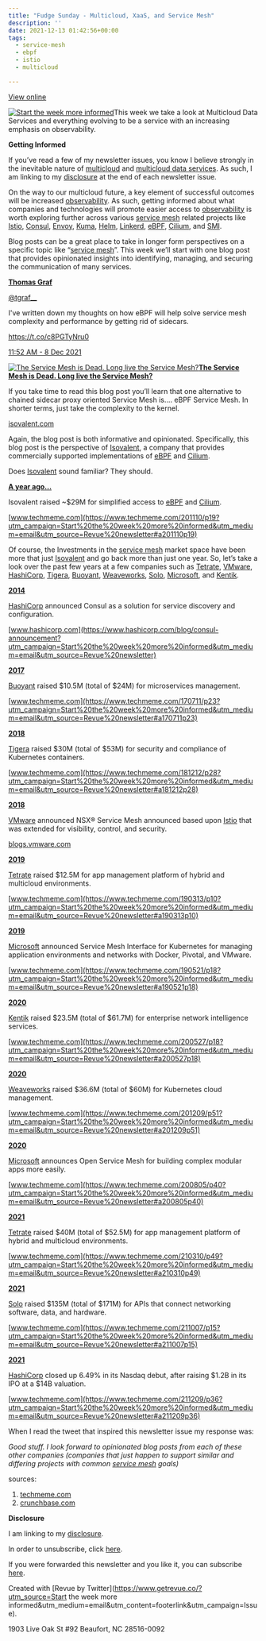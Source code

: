 ```yaml
---
title: "Fudge Sunday - Multicloud, XaaS, and Service Mesh"
description: ''
date: 2021-12-13 01:42:56+00:00
tags:
  - service-mesh
  - ebpf
  - istio
  - multicloud

---
```


[View online](https://sunday.fudge.org/issues/fudge-sunday-multicloud-xaas-and-service-mesh-916747?utm_campaign=Issue&utm_content=view_in_browser&utm_medium=email&utm_source=Start+the+week+more+informed)

[![Start the week more informed](https://bucketeer-e05bbc84-baa3-437e-9518-adb32be77984.s3.amazonaws.com/public/images/923a4f5e-0755-444a-8062-0bdbcc569cf7_1200x115.png "Start the week more informed")](https://substackcdn.com/image/fetch/f_auto,q_auto:good,fl_progressive:steep/https%3A%2F%2Fbucketeer-e05bbc84-baa3-437e-9518-adb32be77984.s3.amazonaws.com%2Fpublic%2Fimages%2F923a4f5e-0755-444a-8062-0bdbcc569cf7_1200x115.png)This week we take a look at Multicloud Data Services and everything evolving to be a service with an increasing emphasis on observability.

 **Getting Informed**

If you’ve read a few of my newsletter issues, you know I believe strongly in the inevitable nature of [multicloud](https://sunday.fudge.org/issues/fudge-sunday-multicloudwashing-detergent-762371?utm_campaign=Start%20the%20week%20more%20informed&utm_medium=email&utm_source=Revue%20newsletter) and [multicloud data services](https://sunday.fudge.org/issues/fudge-sunday-multicloudwashing-detergent-762371?utm_campaign=Start%20the%20week%20more%20informed&utm_medium=email&utm_source=Revue%20newsletter). As such, I am linking to my [disclosure](https://jaycuthrell.com/disclosure/?utm_campaign=Fudge%20Sunday&utm_medium=email&utm_source=Revue%20newsletter) at the end of each newsletter issue.

On the way to our multicloud future, a key element of successful outcomes will be increased [observability](https://sunday.fudge.org/issues/fudge-sunday-cloud-in-public-engineering-slo-794553?utm_campaign=Start%20the%20week%20more%20informed&utm_medium=email&utm_source=Revue%20newsletter). As such, getting informed about what companies and technologies will promote easier access to [observability](https://sunday.fudge.org/issues/fudge-sunday-cloud-in-public-engineering-slo-794553?utm_campaign=Start%20the%20week%20more%20informed&utm_medium=email&utm_source=Revue%20newsletter) is worth exploring further across various [service mesh](https://servicemesh.es?utm_campaign=Start%20the%20week%20more%20informed&utm_medium=email&utm_source=Revue%20newsletter) related projects like [Istio](https://istio.io/?utm_campaign=Start%20the%20week%20more%20informed&utm_medium=email&utm_source=Revue%20newsletter), [Consul](https://consul.io/?utm_campaign=Start%20the%20week%20more%20informed&utm_medium=email&utm_source=Revue%20newsletter), [Envoy](https://envoyproxy.io/?utm_campaign=Start%20the%20week%20more%20informed&utm_medium=email&utm_source=Revue%20newsletter), [Kuma](https://kuma.io/?utm_campaign=Start%20the%20week%20more%20informed&utm_medium=email&utm_source=Revue%20newsletter), [Helm](https://helm.sh/?utm_campaign=Start%20the%20week%20more%20informed&utm_medium=email&utm_source=Revue%20newsletter), [Linkerd](https://linkerd.io/?utm_campaign=Start%20the%20week%20more%20informed&utm_medium=email&utm_source=Revue%20newsletter), [eBPF](https://ebpf.io?utm_campaign=Start%20the%20week%20more%20informed&utm_medium=email&utm_source=Revue%20newsletter), [Cilium](https://cilium.io?utm_campaign=Start%20the%20week%20more%20informed&utm_medium=email&utm_source=Revue%20newsletter), and [SMI](https://smi-spec.io/?utm_campaign=Start%20the%20week%20more%20informed&utm_medium=email&utm_source=Revue%20newsletter).

Blog posts can be a great place to take in longer form perspectives on a specific topic like “[service mesh](https://servicemesh.es?utm_campaign=Start%20the%20week%20more%20informed&utm_medium=email&utm_source=Revue%20newsletter)”. This week we’ll start with one blog post that provides opinionated insights into identifying, managing, and securing the communication of many services.

**[Thomas Graf](https://twitter.com/tgraf__/status/1468624598853988358)**

[@tgraf\_\_](https://twitter.com/tgraf__/status/1468624598853988358)

I've written down my thoughts on how eBPF will help solve service mesh complexity and performance by getting rid of sidecars.  
  
<https://t.co/c8PGTyNru0>

[11:52 AM - 8 Dec 2021](https://twitter.com/tgraf__/status/1468624598853988358)

[![The Service Mesh is Dead. Long live the Service Mesh?](https://bucketeer-e05bbc84-baa3-437e-9518-adb32be77984.s3.amazonaws.com/public/images/87c4248d-43d9-4f66-a46f-85b7d140284b_600x314.png "The Service Mesh is Dead. Long live the Service Mesh?")](https://substackcdn.com/image/fetch/f_auto,q_auto:good,fl_progressive:steep/https%3A%2F%2Fbucketeer-e05bbc84-baa3-437e-9518-adb32be77984.s3.amazonaws.com%2Fpublic%2Fimages%2F87c4248d-43d9-4f66-a46f-85b7d140284b_600x314.png)**[The Service Mesh is Dead. Long live the Service Mesh?](https://isovalent.com/blog/post/2021-12-08-ebpf-servicemesh?utm_campaign=Start%20the%20week%20more%20informed&utm_medium=email&utm_source=Revue%20newsletter)**

If you take time to read this blog post you’ll learn that one alternative to chained sidecar proxy oriented Service Mesh is…. eBPF Service Mesh. In shorter terms, just take the complexity to the kernel.

[isovalent.com](https://isovalent.com/blog/post/2021-12-08-ebpf-servicemesh?utm_campaign=Start%20the%20week%20more%20informed&utm_medium=email&utm_source=Revue%20newsletter)

Again, the blog post is both informative and opinionated. Specifically, this blog post is the perspective of [Isovalent](https://isovalent.com?utm_campaign=Start%20the%20week%20more%20informed&utm_medium=email&utm_source=Revue%20newsletter), a company that provides commercially supported implementations of [eBPF](https://ebpf.io?utm_campaign=Start%20the%20week%20more%20informed&utm_medium=email&utm_source=Revue%20newsletter) and [Cilium](https://cilium.io?utm_campaign=Start%20the%20week%20more%20informed&utm_medium=email&utm_source=Revue%20newsletter).

Does [Isovalent](https://isovalent.com?utm_campaign=Start%20the%20week%20more%20informed&utm_medium=email&utm_source=Revue%20newsletter) sound familiar? They should.

**[A year ago...](https://www.techmeme.com/201110/p19?utm_campaign=Start%20the%20week%20more%20informed&utm_medium=email&utm_source=Revue%20newsletter#a201110p19)**

Isovalent raised ~$29M for simplified access to [eBPF](https://ebpf.io?utm_campaign=Start%20the%20week%20more%20informed&utm_medium=email&utm_source=Revue%20newsletter) and [Cilium](https://cilium.io?utm_campaign=Start%20the%20week%20more%20informed&utm_medium=email&utm_source=Revue%20newsletter).

[www.techmeme.com](https://www.techmeme.com/201110/p19?utm_campaign=Start%20the%20week%20more%20informed&utm_medium=email&utm_source=Revue%20newsletter#a201110p19)

Of course, the Investments in the [service mesh](https://servicemesh.es?utm_campaign=Start%20the%20week%20more%20informed&utm_medium=email&utm_source=Revue%20newsletter) market space have been more that just [Isovalent](https://isovalent.com?utm_campaign=Start%20the%20week%20more%20informed&utm_medium=email&utm_source=Revue%20newsletter) and go back more than just one year. So, let’s take a look over the past few years at a few companies such as [Tetrate](https://tetrate.io?utm_campaign=Start%20the%20week%20more%20informed&utm_medium=email&utm_source=Revue%20newsletter), [VMware](https://tanzu.vmware.com?utm_campaign=Start%20the%20week%20more%20informed&utm_medium=email&utm_source=Revue%20newsletter), [HashiCorp](https://www.hashicorp.com?utm_campaign=Start%20the%20week%20more%20informed&utm_medium=email&utm_source=Revue%20newsletter), [Tigera](https://www.tigera.io?utm_campaign=Start%20the%20week%20more%20informed&utm_medium=email&utm_source=Revue%20newsletter), [Buoyant](https://buoyant.io?utm_campaign=Start%20the%20week%20more%20informed&utm_medium=email&utm_source=Revue%20newsletter), [Weaveworks](https://www.weave.works?utm_campaign=Start%20the%20week%20more%20informed&utm_medium=email&utm_source=Revue%20newsletter), [Solo](https://www.solo.io?utm_campaign=Start%20the%20week%20more%20informed&utm_medium=email&utm_source=Revue%20newsletter), [Microsoft](https://openservicemesh.io?utm_campaign=Start%20the%20week%20more%20informed&utm_medium=email&utm_source=Revue%20newsletter), and [Kentik](https://www.kentik.com?utm_campaign=Start%20the%20week%20more%20informed&utm_medium=email&utm_source=Revue%20newsletter). 

**[2014](https://www.hashicorp.com/blog/consul-announcement?utm_campaign=Start%20the%20week%20more%20informed&utm_medium=email&utm_source=Revue%20newsletter)**

[HashiCorp](https://www.hashicorp.com?utm_campaign=Start%20the%20week%20more%20informed&utm_medium=email&utm_source=Revue%20newsletter) announced Consul as a solution for service discovery and configuration.

[www.hashicorp.com](https://www.hashicorp.com/blog/consul-announcement?utm_campaign=Start%20the%20week%20more%20informed&utm_medium=email&utm_source=Revue%20newsletter)

**[2017](https://www.techmeme.com/170711/p23?utm_campaign=Start%20the%20week%20more%20informed&utm_medium=email&utm_source=Revue%20newsletter#a170711p23)**

[Buoyant](https://buoyant.io?utm_campaign=Start%20the%20week%20more%20informed&utm_medium=email&utm_source=Revue%20newsletter) raised $10.5M (total of $24M) for microservices management.

[www.techmeme.com](https://www.techmeme.com/170711/p23?utm_campaign=Start%20the%20week%20more%20informed&utm_medium=email&utm_source=Revue%20newsletter#a170711p23)

**[2018](https://www.techmeme.com/181212/p28?utm_campaign=Start%20the%20week%20more%20informed&utm_medium=email&utm_source=Revue%20newsletter#a181212p28)**

[Tigera](https://www.tigera.io?utm_campaign=Start%20the%20week%20more%20informed&utm_medium=email&utm_source=Revue%20newsletter) raised $30M (total of $53M) for security and compliance of Kubernetes containers.

[www.techmeme.com](https://www.techmeme.com/181212/p28?utm_campaign=Start%20the%20week%20more%20informed&utm_medium=email&utm_source=Revue%20newsletter#a181212p28)

**[2018](https://blogs.vmware.com/networkvirtualization/2018/12/nsx-service-mesh.html/?utm_campaign=Start%20the%20week%20more%20informed&utm_medium=email&utm_source=Revue%20newsletter)**

[VMware](https://tanzu.vmware.com?utm_campaign=Start%20the%20week%20more%20informed&utm_medium=email&utm_source=Revue%20newsletter) announced NSX® Service Mesh announced based upon [Istio](https://istio.io?utm_campaign=Start%20the%20week%20more%20informed&utm_medium=email&utm_source=Revue%20newsletter) that was extended for visibility, control, and security.

[blogs.vmware.com](https://blogs.vmware.com/networkvirtualization/2018/12/nsx-service-mesh.html/?utm_campaign=Start%20the%20week%20more%20informed&utm_medium=email&utm_source=Revue%20newsletter)

**[2019](https://www.techmeme.com/190313/p10?utm_campaign=Start%20the%20week%20more%20informed&utm_medium=email&utm_source=Revue%20newsletter#a190313p10)**

[Tetrate](https://tetrate.io?utm_campaign=Start%20the%20week%20more%20informed&utm_medium=email&utm_source=Revue%20newsletter) raised $12.5M for app management platform of hybrid and multicloud environments.

[www.techmeme.com](https://www.techmeme.com/190313/p10?utm_campaign=Start%20the%20week%20more%20informed&utm_medium=email&utm_source=Revue%20newsletter#a190313p10)

**[2019](https://www.techmeme.com/190521/p18?utm_campaign=Start%20the%20week%20more%20informed&utm_medium=email&utm_source=Revue%20newsletter#a190521p18)**

[Microsoft](http://Microsoft?utm_campaign=Start%20the%20week%20more%20informed&utm_medium=email&utm_source=Revue%20newsletter) announced Service Mesh Interface for Kubernetes for managing application environments and networks with Docker, Pivotal, and VMware.

[www.techmeme.com](https://www.techmeme.com/190521/p18?utm_campaign=Start%20the%20week%20more%20informed&utm_medium=email&utm_source=Revue%20newsletter#a190521p18)

**[2020](https://www.techmeme.com/200527/p18?utm_campaign=Start%20the%20week%20more%20informed&utm_medium=email&utm_source=Revue%20newsletter#a200527p18)**

[Kentik](https://www.kentik.com?utm_campaign=Start%20the%20week%20more%20informed&utm_medium=email&utm_source=Revue%20newsletter) raised $23.5M (total of $61.7M) for enterprise network intelligence services.

[www.techmeme.com](https://www.techmeme.com/200527/p18?utm_campaign=Start%20the%20week%20more%20informed&utm_medium=email&utm_source=Revue%20newsletter#a200527p18)

**[2020](https://www.techmeme.com/201209/p51?utm_campaign=Start%20the%20week%20more%20informed&utm_medium=email&utm_source=Revue%20newsletter#a201209p51)**

[Weaveworks](https://www.weave.works?utm_campaign=Start%20the%20week%20more%20informed&utm_medium=email&utm_source=Revue%20newsletter) raised $36.6M (total of $60M) for Kubernetes cloud management. 

[www.techmeme.com](https://www.techmeme.com/201209/p51?utm_campaign=Start%20the%20week%20more%20informed&utm_medium=email&utm_source=Revue%20newsletter#a201209p51)

**[2020](https://www.techmeme.com/200805/p40?utm_campaign=Start%20the%20week%20more%20informed&utm_medium=email&utm_source=Revue%20newsletter#a200805p40)**

[Microsoft](http://Microsoft?utm_campaign=Start%20the%20week%20more%20informed&utm_medium=email&utm_source=Revue%20newsletter) announces Open Service Mesh for building complex modular apps more easily.

[www.techmeme.com](https://www.techmeme.com/200805/p40?utm_campaign=Start%20the%20week%20more%20informed&utm_medium=email&utm_source=Revue%20newsletter#a200805p40)

**[2021](https://www.techmeme.com/210310/p49?utm_campaign=Start%20the%20week%20more%20informed&utm_medium=email&utm_source=Revue%20newsletter#a210310p49)**

[Tetrate](https://tetrate.io?utm_campaign=Start%20the%20week%20more%20informed&utm_medium=email&utm_source=Revue%20newsletter) raised $40M (total of $52.5M) for app management platform of hybrid and multicloud environments.

[www.techmeme.com](https://www.techmeme.com/210310/p49?utm_campaign=Start%20the%20week%20more%20informed&utm_medium=email&utm_source=Revue%20newsletter#a210310p49)

**[2021](https://www.techmeme.com/211007/p15?utm_campaign=Start%20the%20week%20more%20informed&utm_medium=email&utm_source=Revue%20newsletter#a211007p15)**

[Solo](https://www.solo.io?utm_campaign=Start%20the%20week%20more%20informed&utm_medium=email&utm_source=Revue%20newsletter) raised $135M (total of $171M) for APIs that connect networking software, data, and hardware.

[www.techmeme.com](https://www.techmeme.com/211007/p15?utm_campaign=Start%20the%20week%20more%20informed&utm_medium=email&utm_source=Revue%20newsletter#a211007p15)

**[2021](https://www.techmeme.com/211209/p36?utm_campaign=Start%20the%20week%20more%20informed&utm_medium=email&utm_source=Revue%20newsletter#a211209p36)**

[HashiCorp](https://www.hashicorp.com?utm_campaign=Start%20the%20week%20more%20informed&utm_medium=email&utm_source=Revue%20newsletter) closed up 6.49% in its Nasdaq debut, after raising $1.2B in its IPO at a $14B valuation.

[www.techmeme.com](https://www.techmeme.com/211209/p36?utm_campaign=Start%20the%20week%20more%20informed&utm_medium=email&utm_source=Revue%20newsletter#a211209p36)

When I read the tweet that inspired this newsletter issue my response was:

*Good stuff. I look forward to opinionated blog posts from each of these other companies (companies that just happen to support similar and differing projects with common [service mesh](https://servicemesh.es?utm_campaign=Start%20the%20week%20more%20informed&utm_medium=email&utm_source=Revue%20newsletter) goals)*

sources:

1. [techmeme.com](https://techmeme.com?utm_campaign=Start%20the%20week%20more%20informed&utm_medium=email&utm_source=Revue%20newsletter)
2. [crunchbase.com](https://crunchbase.com?utm_campaign=Start%20the%20week%20more%20informed&utm_medium=email&utm_source=Revue%20newsletter)

 **Disclosure**

I am linking to my [disclosure](https://jaycuthrell.com/disclosure/?utm_campaign=Fudge%20Sunday&utm_medium=email&utm_source=Revue%20newsletter).

In order to unsubscribe, click [here](#).

If you were forwarded this newsletter and you like it, you can subscribe [here](https://sunday.fudge.org/?utm_campaign=Issue&utm_content=forwarded&utm_medium=email&utm_source=Start+the+week+more+informed).

Created with [Revue by Twitter](https://www.getrevue.co/?utm_source=Start the week more informed&utm_medium=email&utm_content=footerlink&utm_campaign=Issue).

1903 Live Oak St #92 Beaufort, NC 28516-0092

